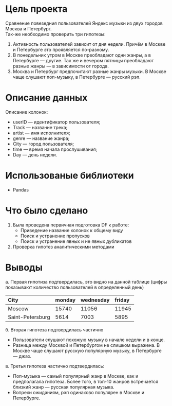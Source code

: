 # Цель проекта

Сравнение повезедния пользователей Яндекс музыки из двух городов Москва и Петербург.  
Так-же необходимо проверить три гипотезы:
1. Активность пользователей зависит от дня недели. Причём в Москве и Петербурге это проявляется по-разному.
2. В понедельник утром в Москве преобладают одни жанры, а в Петербурге — другие. Так же и вечером пятницы преобладают разные жанры — в зависимости от города. 
3. Москва и Петербург предпочитают разные жанры музыки. В Москве чаще слушают поп-музыку, в Петербурге — русский рэп.


# Описание данных

Описание колонок:
- userID — идентификатор пользователя;
- Track — название трека;
- artist — имя исполнителя;
- genre — название жанра;
- City — город пользователя;
- time — время начала прослушивания;
- Day — день недели.

# Использованые библиотеки

- Pandas

# Что было сделано

1. Была проведена первичная подготовка DF к работе:
    - Приведение название колонок к общему виду
    - Поиск и устранение пропусков
    - Поиск и устранение явных и не явных дубликатов
2. Проверка гипотез аналитическими методами



# Выводы

a. Первая гипотиза подтвердилась, это видно на данной таблице (цифры показывают количество пользователей в определенный день)

|City|monday|wednesday|friday|
|:----------------------|:----------|:------------|:--------|
|Moscow|15740|11056|11945|
|Saint-Petersburg|5614|7003|5895|

б. Вторая гипотеза подтвердилась частично
* Пользователи слушают похожую музыку в начале недели и в конце.
* Разница между Москвой и Петербургом не слишком выражена. В Москве чаще слушают русскую популярную музыку, в Петербурге — джаз.

в. Третья гипотеза частично подтвердилась:
* Поп-музыка — самый популярный жанр в Москве, как и предполагала гипотеза. Более того, в топ-10 жанров встречается близкий жанр — русская популярная музыка.
* Вопреки ожиданиям, рэп одинаково популярен в Москве и Петербурге. 
